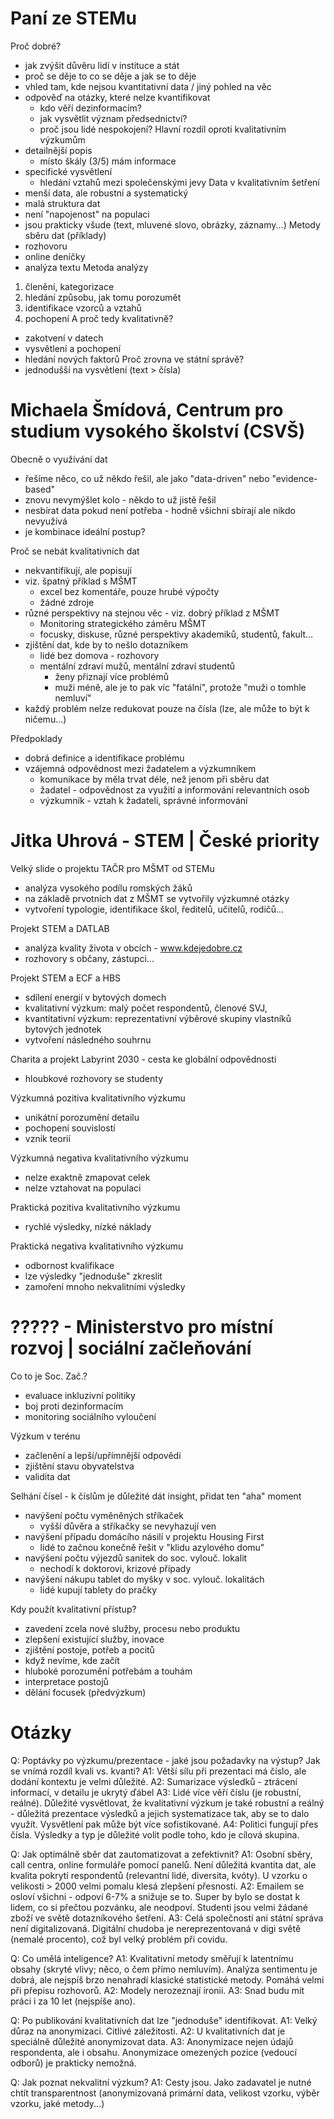 # Paní ze STEMu
Proč dobré?
- jak zvýšit důvěru lidí v instituce a stát
- proč se děje to co se děje a jak se to děje
- vhled tam, kde nejsou kvantitativní data / jiný pohled na věc
- odpověď na otázky, které nelze kvantifikovat
  - kdo věří dezinformacím?
  - jak vysvětlit význam předsednictví?
  - proč jsou lidé nespokojení?
Hlavní rozdíl oproti kvalitativním výzkumům
- detailnější popis
  - místo škály (3/5) mám informace
- specifické vysvětlení
  - hledání vztahů mezi společenskými jevy
Data v kvalitativním šetření
- menší data, ale robustní a systematický
- malá struktura dat
- není "napojenost" na populaci
- jsou prakticky všude (text, mluvené slovo, obrázky, záznamy...)
Metody sběru dat (příklady)
- rozhovoru
- online deníčky
- analýza textu
Metoda analýzy
1) členění, kategorizace
2) hledání způsobu, jak tomu porozumět
3) identifikace vzorců a vztahů
4) pochopení
A proč tedy kvalitativně?
- zakotvení v datech
- vysvětlení a pochopení
- hledání nových faktorů
Proč zrovna ve státní správě?
- jednodušší na vysvětlení (text > čísla)
# Michaela Šmídová, Centrum pro studium vysokého školství (CSVŠ)

Obecně o využívání dat
- řešíme něco, co už někdo řešil, ale jako "data-driven" nebo "evidence-based"
- znovu nevymýšlet kolo - někdo to už jistě řešil
- nesbírat data pokud není potřeba - hodně všichni sbírají ale nikdo nevyužívá
- je kombinace ideální postup?

Proč se nebát kvalitativních dat
- nekvantifikují, ale popisují
- viz. špatný příklad s MŠMT
  - excel bez komentáře, pouze hrubé výpočty
  - žádné zdroje
- různé perspektivy na stejnou věc - viz. dobrý příklad z MŠMT
  - Monitoring strategického záměru MŠMT
  - focusky, diskuse, různé perspektivy akademiků, studentů, fakult...
- zjištění dat, kde by to nešlo dotazníkem
  - lidé bez domova - rozhovory
  - mentální zdraví mužů, mentální zdraví studentů
    - ženy přiznají více problémů
    - muži méně, ale je to pak víc "fatální", protože "muži o tomhle nemluví"
- každý problém nelze redukovat pouze na čísla (lze, ale může to být k ničemu...)

Předpoklady
- dobrá definice a identifikace problému
- vzájemná odpovědnost mezi žadatelem a výzkumníkem
  - komunikace by měla trvat déle, než jenom při sběru dat
  - žadatel - odpovědnost za využití a informování relevantních osob
  - výzkumník - vztah k žadateli, správné informování

# Jitka Uhrová - STEM | České priority

Velký slide o projektu TAČR pro MŠMT od STEMu
- analýza vysokého podílu romských žáků
- na základě prvotních dat z MŠMT se vytvořily výzkumné otázky
- vytvoření typologie, identifikace škol, ředitelů, učitelů, rodičů...

Projekt STEM a DATLAB
- analýza kvality života v obcích - www.kdejedobre.cz
- rozhovory s občany, zástupci...

Projekt STEM a ECF a HBS
- sdílení energií v bytových domech
- kvalitativní výzkum: malý počet respondentů, členové SVJ, 
- kvantitativní výzkum: reprezentativní výběrové skupiny vlastníků bytových jednotek
- vytvoření následného souhrnu

Charita a projekt Labyrint 2030 - cesta ke globální odpovědnosti
- hloubkové rozhovory se studenty

Výzkumná pozitiva kvalitativního výzkumu
- unikátní porozumění detailu
- pochopení souvislostí
- vznik teorií

Výzkumná negativa kvalitativního výzkumu
- nelze exaktně zmapovat celek
- nelze vztahovat na populaci

Praktická pozitiva kvalitativního výzkumu
- rychlé výsledky, nízké náklady

Praktická negativa kvalitativního výzkumu
- odbornost kvalifikace
- lze výsledky "jednoduše" zkreslit
- zamoření mnoho nekvalitními výsledky

# ????? - Ministerstvo pro místní rozvoj | sociální začleňování

Co to je Soc. Zač.?
- evaluace inkluzivní politiky
- boj proti dezinformacím
- monitoring sociálního vyloučení

Výzkum v terénu
- začlenění a lepší/upřímnější odpovědi
- zjištění stavu obyvatelstva
- validita dat

Selhání čísel - k číslům je důležité dát insight, přidat ten "aha" moment
- navýšení počtu vyměněných stříkaček
  - vyšší důvěra a stříkačky se nevyhazují ven
- navýšení případu domácího násilí v projektu Housing First
  - lidé to začnou konečně řešit v "klidu azylového domu"
- navýšení počtu výjezdů sanitek do soc. vylouč. lokalit
  - nechodí k doktorovi, krizové případy
- navýšení nákupu tablet do myšky v soc. vylouč. lokalitách
  - lidé kupují tablety do pračky

Kdy použít kvalitativní přístup?
- zavedení zcela nové služby, procesu nebo produktu
- zlepšení existující služby, inovace
- zjištění postoje, potřeb a pocitů
- když nevíme, kde začít
- hluboké porozumění potřebám a touhám
- interpretace postojů
- dělání focusek (předvýzkum)

# Otázky

Q: Poptávky po výzkumu/prezentace - jaké jsou požadavky na výstup? Jak se vnímá rozdíl kvali vs. kvanti?
A1: Větší sílu při prezentaci má číslo, ale dodání kontextu je velmi důležité.
A2: Sumarizace výsledků - ztrácení informací, v detailu je ukrytý ďábel
A3: Lidé více věří číslu (je robustní, reálné). Důležité vysvětlovat, že kvalitativní výzkum je také robustní a reálný - důležitá prezentace výsledků a
jejich systematizace tak, aby se to dalo využít. Vysvětlení pak může být více sofistikované.
A4: Politici fungují přes čísla. Výsledky a typ je důležité volit podle toho, kdo je cílová skupina.

Q: Jak optimálně sběr dat zautomatizovat a zefektivnit?
A1: Osobní sběry, call centra, online formuláře pomocí panelů. Není důležitá kvantita dat, ale kvalita pokrytí respondentů (relevantní lidé, diversita, kvóty).
U vzorku o velikosti > 2000 velmi pomalu klesá zlepšení přesnosti.
A2: Emailem se osloví všichni - odpoví 6-7% a snižuje se to. Super by bylo se dostat k lidem, co si přečtou pozvánku, ale neodpoví. Studenti jsou velmi žádané zboží
ve světě dotazníkového šetření.
A3: Celá společnosti ani státní správa není digitalizovaná. Digitální chudoba je nereprezentovaná v digi světě (nemalé procento), což byl velký problém při covidu.


Q: Co umělá inteligence?
A1: Kvalitativní metody směřují k latentnímu obsahy (skryté vlivy; něco, o čem přímo nemluvím). Analýza sentimentu je dobrá, ale nejspíš brzo nenahradí
klasické statistické metody. Pomáhá velmi při přepisu rozhovorů.
A2: Modely nerozeznají ironii.
A3: Snad budu mít práci i za 10 let (nejspíše ano).

Q: Po publikování kvalitativních dat lze "jednoduše" identifikovat.
A1: Velký důraz na anonymizaci. Citlivé záležitosti.
A2: U kvalitativních dat je speciálně důležité anonymizovat data.
A3: Anonymizace nejen údajů respondenta, ale i obsahu. Anonymizace omezených pozice (vedoucí odborů) je prakticky nemožná.

Q: Jak poznat nekvalitní výzkum?
A1: Cesty jsou. Jako zadavatel je nutné chtít transparentnost (anonymizovaná primární data, velikost vzorku, výběr vzorku, jaké metody...)
